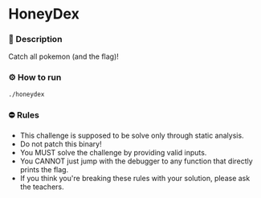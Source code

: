 # HoneyDex

### 📄 Description
Catch all pokemon (and the flag)!


### ⚙ How to run
```
./honeydex
```


### ⛔ Rules
- This challenge is supposed to be solve only through static analysis.
- Do not patch this binary!
- You MUST solve the challenge by providing valid inputs.
- You CANNOT just jump with the debugger to any function that directly prints the flag.
- If you think you're breaking these rules with your solution, please ask the teachers.
